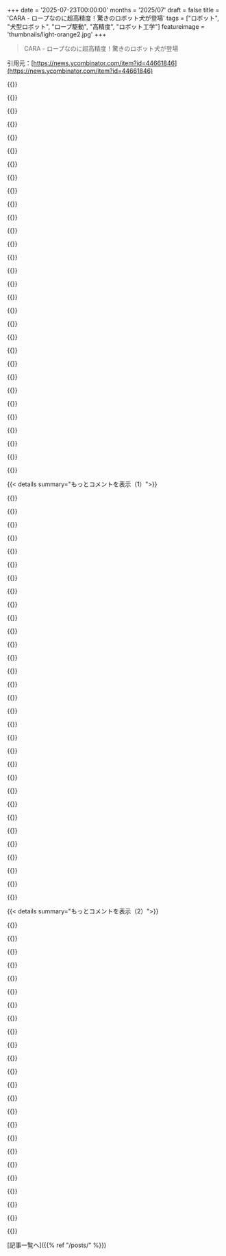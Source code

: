 +++
date = '2025-07-23T00:00:00'
months = '2025/07'
draft = false
title = 'CARA - ロープなのに超高精度！驚きのロボット犬が登場'
tags = ["ロボット", "犬型ロボット", "ロープ駆動", "高精度", "ロボット工学"]
featureimage = 'thumbnails/light-orange2.jpg'
+++

> CARA - ロープなのに超高精度！驚きのロボット犬が登場

引用元：[https://news.ycombinator.com/item?id=44661846](https://news.ycombinator.com/item?id=44661846)




{{<matomeQuote body="Aaedさんのキャプスタンドライブの動画、何度も見ちゃったよ。すごい内容だね。高速で高トルク、追従性もあって、バックラッシュがほとんどないんだ。本物のエンジニアの仕事ぶりを見るのは本当に魅力的だよ。" userName="btbuildem" createdAt="2025/07/23 18:00:03" color="#38d3d3">}}




{{<matomeQuote body="最近この動画を見つけたんだ。作りたいアイデアが湧いてくるけど、時間がないのが悩みだね。<br>YouTubeのアルゴリズムについては色々考えるよ。人気動画を多く見せるのは成功してるけど、本当に最高の動画を見せてくれてるのかな？たまに何年も前の素晴らしいチャンネルを見つけると、まだ知らない良いコンテンツがたくさんあるって思うよ。これは運なのかな、それともアルゴリズムが何か特別な理由で推してるのかな？" userName="Lerc" createdAt="2025/07/23 20:30:25" color="">}}




{{<matomeQuote body="バックラッシュがないってどういうこと？ロープ駆動でバックラッシュがないなんて想像できないな。" userName="dyauspitr" createdAt="2025/07/24 04:49:24" color="">}}




{{<matomeQuote body="素材が改良されたんだよ。KevlarやDyneemaが使われてる。Dyneemaは同じ重さだと鉄の約15倍も強いんだ。Kevlarの歯付きベルトは昔からあって、このキャプスタンと同じような用途で使えるよ。どちらの素材も弾性がほとんどないんだ。ギアと違って、過負荷がかかってもより多くの材料に分散されるから、歯が折れることがないんだ。これは脚の着地時の衝撃にすごく良いね。参照: https://www.impact-fibers.com/info/unveiling-the-strength-ke..." userName="Animats" createdAt="2025/07/24 05:51:57" color="#785bff">}}




{{<matomeQuote body="昔はキャプスタンを使ってフィルム（映画）をスキャン装置で動かしてたんだ。高速で精密だしバックラッシュもなかったね。素晴らしい技術だよ。高トルクが課題で、もっと使われてないと思ってたんだけど、そうでもないのかな？" userName="Keyframe" createdAt="2025/07/23 23:52:03" color="#ff33a1">}}




{{<matomeQuote body="アルゴリズムについてなんだけど、彼（Aaed）はかなりシンプルなアルゴリズムを使ってると思うよ。彼がサイクロイドに従うようにゲートメカニズムについて話してたのを覚えてるな。他にも最適化の機会はたくさんあるだろうけど、彼は物理工学側に集中してるんだね。強化学習をやってる人と彼が協力するのを見てみたいよ。<br>YouTubeにはこんなに素晴らしい作品を作る“小さな”クリエイターがたくさんいるのに、アルゴリズムのせいで見つけにくいのは残念だね。検索機能も視聴回数を重視しすぎてる気がするよ。タイトルを90%正確に入力しても見つからないことがあるなんて、本当にイライラするね…" userName="godelski" createdAt="2025/07/24 02:07:25" color="#45d325">}}




{{<matomeQuote body="Dyneemaの重要な特徴は、他の有機繊維と比べてヤング率が非常に高いことだね。鉄の半分くらいだよ。それが“弾性がない”って意味なんだろうね。重さを気にしないならスチールケーブルでも同じように機能するけど、Dyneemaは摩耗に強いと思う。でも、動摩擦で大きな熱が発生するとすぐにダメになっちゃうんだ。Kevlarはもっと耐熱性があるし、もちろんスチールはKevlarより耐熱性があるよ。" userName="kragen" createdAt="2025/07/24 08:28:45" color="#ff5c5c">}}




{{<matomeQuote body="彼は僕のお気に入りのクリエイターの一人だよ。もちろん、もっと優れたエンジニアや専門家、面白い人もYouTubeにはいるけど、彼はすごく良いバランスなんだ。他に楽しんでる技術系、科学系、工業デザイン系のYouTuberのリストを作ろうと思ったんだけど、購読してるチャンネルが多すぎてびっくりしたよ…もし興味があれば、教えるから言ってね。とりあえず、今は整理しないと。" userName="DeepSeaTortoise" createdAt="2025/07/23 20:10:37" color="">}}




{{<matomeQuote body="僕のフィードには、再生回数33回みたいなとんでもなくニッチなロボット動画が流れてくるけど、ほとんどは数千回くらい再生されてるよ。アルゴリズムは君を抑えつけてないよ。" userName="imtringued" createdAt="2025/07/24 05:54:13" color="">}}




{{<matomeQuote body="Dyneemaってすごいぞ。帆船でロープからスチールケーブルの代わりにも使われてて、まさにゲームチェンジャーだ。Spectraも同じくらいすごい特性を持ってる別のブランドだよ。" userName="mlhpdx" createdAt="2025/07/24 14:54:28" color="#785bff">}}




{{<matomeQuote body="YouTubeのアルゴリズムが多くのHNユーザーに同じ動画をほぼ同時に勧めてるって話だろ。俺も数日前に同じ動画を勧められたし。" userName="8note" createdAt="2025/07/24 02:36:45" color="">}}




{{<matomeQuote body="俺の投稿はCARAのゲーティングアルゴリズムとYouTubeの検索アルゴリズムの二つについて話してたんだ。でもお前は発見アルゴリズムについて言ってるな。それはどちらでもない。発見アルゴリズムは難しいけど、自己責任の問題もあるよ。YouTubeの検索は5件目くらいから関係ない動画出すし、スペルミスでも人気動画を優先するって問題があるな。Google検索も同じだ。" userName="godelski" createdAt="2025/07/24 03:18:00" color="#45d325">}}




{{<matomeQuote body="こいつは最初、スチールケーブルをプロトタイプに使ってたけど、直径が大きくなるほどローリング疲労が悪化する問題があったんだ。小さいケーブルじゃ足りない場合、ギアの寸法や比率を変えないといけなくなるんだよな。" userName="darksaints" createdAt="2025/07/24 16:25:27" color="#785bff">}}




{{<matomeQuote body="最近、YouTubeが登録者数1000人以下のちっちゃいチャンネルを勧めてくるようになったんだけど、これって良いことなのかね？" userName="mrheosuper" createdAt="2025/07/24 08:35:08" color="">}}




{{<matomeQuote body="最初の返信で「そのアルゴリズムについて考えさせられるな」って引用したのは、YouTubeアルゴリズムのことだったんだぜ。" userName="barbecue_sauce" createdAt="2025/07/24 18:11:46" color="">}}




{{<matomeQuote body="SpectraとDyneemaはどっちもUHMWPEだよ。HoneywellとDSMのブランド名で、化学的にも機械的にも同じなんだ。製造プロセスでちょっとした違いはあるかもしれないけどね。" userName="darksaints" createdAt="2025/07/24 16:21:20" color="#ff33a1">}}




{{<matomeQuote body="ロボット犬の動画は見てないけど、キャプスタン駆動の最初の解説動画は最高だったぜ。この一年間ずっと夢見てたんだ。ちょうど同じ頃、別の奴がケーブルで精密な動きを生み出すda Vinciロボットのアクチュエーターに取り組んでたんだよな。<br>0. High Precision Speed Reducer Using Rope: https://www.youtube.com/watch?v=MwIBTbumd1Q<br>1. Building a DIY Surgical Robot: https://www.youtube.com/watch?v=d_8rHKrwr-Q" userName="adolph" createdAt="2025/07/23 22:00:26" color="#ff33a1">}}




{{<matomeQuote body="スチールケーブルって頻繁に曲げると内部に油を塗らないとダメなんだよ。これ、何十年もジムの運動器具でケーブルが壊れる主要な原因だったらしいぜ。最近の運動器具は合成の平たいストラップを滑車に使ってる傾向があるな。" userName="Animats" createdAt="2025/07/24 17:10:13" color="#ff33a1">}}




{{<matomeQuote body="YouTubeのおすすめ機能、昔より進化してる？AIとかLLMのおかげで、質のいい動画なら小さいチャンネルももっと表示されるべきだよね。<br>興味に合うコンテンツなら、AIがうまく見つけてくれるといいんだけど。" userName="throwaway2037" createdAt="2025/07/24 10:48:31" color="">}}




{{<matomeQuote body="ヨットの話が出てたの面白いね。オレがDyneemaを初めて知ったのは、Spearfishingの時だったよ！" userName="Keyframe" createdAt="2025/07/24 22:12:00" color="">}}




{{<matomeQuote body="それってLLMからの答えっぽいね、実際の経験じゃないだろ。実世界のテストをちゃんと読めば、似てるけど“全く同じ”じゃないってわかるよ。" userName="mlhpdx" createdAt="2025/07/24 19:48:50" color="#785bff">}}




{{<matomeQuote body="あの「DIY Surgical Robot」の動画、めっちゃ良いよね。1年以上も前に投稿されてるのに、その後の続報がないのがマジで残念だわ。" userName="ACCount36" createdAt="2025/07/24 12:40:16" color="">}}




{{<matomeQuote body="Aaedは去年の夏、うちのインターンだったんだけど、マジで天才だったよ。彼と一緒にロボットのエンドエフェクタ作ったんだけど、デザインのセンスがやばいし、メカトロニクスのスキルをスポンジみたいに吸収してたんだ。<br>CARAのモーター設計のためによく遅くまで研究室に残ってたし、Backlashテストも楽しかったな。起業目指してるなら、彼に連絡してみるといいよ！" userName="monuszero" createdAt="2025/07/24 13:19:38" color="#38d3d3">}}




{{<matomeQuote body="興味あるなー。こういうビルダーチャンネル、マジで好き。" userName="noman-land" createdAt="2025/07/24 00:57:30" color="">}}




{{<matomeQuote body="いい面も悪い面もあるよね。ニッチな小さいチャンネルをおすすめしてくれるのは良いんだけど、おすすめがしつこすぎるのは嫌だね。<br>何か検索すると、何日もニュースフィードがその話題ばっかりになっちゃうんだ。だから、アルゴリズムを“汚染”しないように、別のプロフィール使うこともあるよ。" userName="mrheosuper" createdAt="2025/07/24 13:26:05" color="">}}




{{<matomeQuote body="Sandiaの論文でも、スチールケーブルにはもっと大きいプーリーの半径が必要だって言ってたよ。" userName="kragen" createdAt="2025/07/25 04:58:10" color="#ff33a1">}}




{{<matomeQuote body="Dyneemaはもっと扱いやすいんだよね。こういうのには弓の弦の素材がかなり良いと思ってる。他の繊維も混ざってるからDyneemaそのものより少し弾性があるけど、クロスボウ用の糸ならそれが最小限になるよ。普通ワックス加工されてるから、扱う時に少し摩擦があるし、手に入れやすいんだ。" userName="regularfry" createdAt="2025/07/24 09:00:49" color="#785bff">}}




{{<matomeQuote body="これはぜんぜん伸びないロープ素材だよ。かなりの力を加えれば、設定位置から少しは曲げられるだろうけど、力を除けば元に戻るはず。ギアのバックラッシュみたいに、隣り合った歯の間をほんの少しの力で動かせちゃうのとは全然違うね。" userName="scotty79" createdAt="2025/07/24 05:53:00" color="#38d3d3">}}




{{<matomeQuote body="彼がロボット工学でやったこと、そしてそれを視聴者に見せるプレゼンは本当にすごいよ。最近のインターネットの映像のクオリティにはただただ驚かされるね。僕ら個人の工房で使えるようになったツールの可能性は、まだまだ発見され続けてる途中だし、これからもそうだろうね。" userName="mikewarot" createdAt="2025/07/23 18:56:27" color="#785bff">}}




{{<matomeQuote body="DIYエンジニアリングの黄金時代って感じがするね！" userName="ErigmolCt" createdAt="2025/07/24 07:11:19" color="">}}




{{< details summary="もっとコメントを表示（1）">}}

{{<matomeQuote body="1000%同意だよ！だから「インターネットはもうダメだ」っていう動きはすごくがっかりするんだ。こんなに大きなネットワークには、とてつもない良い面がいっぱいあるんだから。" userName="sneak" createdAt="2025/07/24 10:57:52" color="">}}




{{<matomeQuote body="DIYと“The Internet”（ウェブ？）って、学習リソースがある以外はほとんど重ならないんじゃない？学習リソースも、もっと健全なウェブなら、今よりずっと良く、もっとたくさんあったかもしれないし。この二つを対比させるのはあんまり意味ないと思うな。" userName="zelphirkalt" createdAt="2025/07/24 13:04:03" color="">}}




{{<matomeQuote body="プロジェクトに携わった者として、書かれたドキュメント（メモすらも！）ましてやビデオ形式なんて、作業そのものより時間がかかるんだよね。長いプロジェクトや継続にはめちゃくちゃ役立つけど、本当に面倒くさい！世の中の技術系YouTuberさんたち、マジで尊敬するよ。" userName="3abiton" createdAt="2025/07/28 00:27:38" color="#38d3d3">}}




{{<matomeQuote body="これ先週見たけど、マジで口が開きっぱなしだったよ！彼は素晴らしい技術者だし、それを面白く見せる個性も持ってる。テスト戦略についても、その方法論や思考プロセスが理解できるくらい説明してくれたけど、全部見せるような面倒なことはしなかった。最高だね！" userName="aldousd666" createdAt="2025/07/23 23:17:07" color="#ff5733">}}




{{<matomeQuote body="最高のプレゼンテーション！—誰かこの子をすぐに雇ってくれ！<br>https://www.aaedmusa.com/" userName="AIorNot" createdAt="2025/07/23 18:43:56" color="#ff33a1">}}




{{<matomeQuote body="12歳の息子には、学校を卒業したら自分のウェブサイトにこんなこと書けって言うつもりだよ：「CARA (Capstans Are Really Awesome) は僕の最新の四足歩行ロボットで、ZEUS、ARES、TOPSに続くものなんだ。一年かけて作ったCARAは、これまでで一番ダイナミックでよく設計された四足歩行ロボットだよ。」" userName="abraae" createdAt="2025/07/23 19:18:27" color="#ff33a1">}}




{{<matomeQuote body="彼の才能、モチベーション、やり遂げる力からすると、これはひどいキャリアパスだよ。彼に資金提供してスタートアップを立ち上げさせる方がずっといいって。" userName="abtinf" createdAt="2025/07/23 22:19:18" color="">}}




{{<matomeQuote body="なんでものづくりに才能ある人をスタートアップの経営者にするんだ？弁護士やら日々の業務、成長戦略に足を取られちゃうよ。彼を雇って、ロボット会社のR&Dに入れればいいじゃん。" userName="salomonk_mur" createdAt="2025/07/24 03:57:34" color="">}}




{{<matomeQuote body="賢くて熱心、好奇心旺盛で自律的な人は、いろんなことに秀でてるんだよ。俺は長年教授をやってたけど、トップの研究者はトップの教師や管理者でもあったってのが観察結果さ。もちろん例外はあるけど、賢く注意力を使えるなら、そのスキルは多岐にわたるんだ。大学の役割分担決める時はホント困るんだよな、何でもこなすから全部やらせたくなる。" userName="robotresearcher" createdAt="2025/07/24 17:04:22" color="#ff33a1">}}




{{<matomeQuote body="そうだけど、ロボット業界って製品の出荷率がめちゃくちゃ低いことで有名じゃん。どっちの沼を選ぶか、ってことかな？" userName="wraptile" createdAt="2025/07/24 12:13:36" color="#ff5c5c">}}




{{<matomeQuote body="中には軍事目的の会社もあるしね。" userName="hinkley" createdAt="2025/07/24 14:07:42" color="">}}




{{<matomeQuote body="…なんだこれ？大学でエンジニアリングを勉強するだけでなく、彼の“副業”はクリエイティブで共感的、コミュニケーションも抜群なのに、一番のおすすめが裏方に隠れてる専門家として「雇う」ことなの？君、どこのネット掲示板にいるんだよ？<br>追記：最後の質問は完全にエコーチェンバー発言だけど、彼がビジネスを立ち上げたら、多少の”めんどくさいこと”には対処する羽目になる、って事実は変わらない。それはみんなが背負う重荷だよ。でも彼は文明を前進させる能力が十分あるからね…。" userName="ppaattrriicckk" createdAt="2025/07/24 21:44:02" color="#785bff">}}




{{<matomeQuote body="うーん、いやだな。彼にはものづくりをさせて、税金や給与計算、営業とかは他の誰かに任せるべきだよ。" userName="otikik" createdAt="2025/07/24 15:52:42" color="">}}




{{<matomeQuote body="彼はプロジェクトやYouTubeをやってるのが一番幸せかもしれないよ。" userName="andrewstuart" createdAt="2025/07/23 19:19:50" color="">}}




{{<matomeQuote body="その方がもっと稼げる可能性もあるしね！" userName="dvt" createdAt="2025/07/23 19:24:09" color="">}}




{{<matomeQuote body="多くの人にとって、そうじゃないよ。たくさんのスポンサー案件を引き受ければ、結構な収入になるんだ（特にX投稿をYソーシャルメディアアカウントでZ期間やるって契約なら、生活の大部分がスポンサーで賄われるようなもの）。でも、多くのテック/エンジニアリング系チャンネルだと、FAANGとかで働くのと同じ給料を稼ぐのはすごく難しいだろうね。（俺はW-2の時と比べて半分くらいだけど、それでも十分だよ）。" userName="geerlingguy" createdAt="2025/07/23 21:34:29" color="#785bff">}}




{{<matomeQuote body="好きなプロジェクトをやるか、会社員の辛い日々を送るか。好きなことやる方が、お金以外の報酬がかなりデカいんだよ。" userName="abtinf" createdAt="2025/07/23 22:16:36" color="#ff5733">}}




{{<matomeQuote body="まさにそれ！特にストレスは持病持ちにはヤバいんだよね。W-2（会社員）から離れられて嬉しいけど、フリーランスだとマーケットプレイスの医療保険に頼るしかなくて、めちゃ高くて保障もイマイチだし、生命保険とか障害保険も入りにくいのが不安なんだ。" userName="geerlingguy" createdAt="2025/07/24 03:11:35" color="#ff5c5c">}}




{{<matomeQuote body="トップYouTubeプロデューサーもストレスだらけだよ。フォロワー数の変動に一喜一憂したり、失礼なコメントに返信したり、スポンサーの対応とか…大変なんだ。" userName="julienfr112" createdAt="2025/07/24 06:48:57" color="#ff5c5c">}}




{{<matomeQuote body="給料減らしてまで今の活動をしてくれてありがとう！チャンネルがあること、本当に嬉しいよ。あと、ちゃんと休みも取ってね！（展示会はノーカンだからね！）" userName="MiguelHudnandez" createdAt="2025/07/23 23:44:01" color="">}}




{{<matomeQuote body="もしソフトウェア業界にいないなら、社員として稼ぐ給料は”FAANG”って言ってるのよりずっと低いと思うけどな。" userName="benhurmarcel" createdAt="2025/07/24 17:37:52" color="">}}




{{<matomeQuote body="彼の今のPatreonには有料会員が57人いるね。もし他に収益源がないなら、もっと有料会員が必要なんじゃないかな。" userName="busymom0" createdAt="2025/07/23 21:51:49" color="">}}




{{<matomeQuote body="彼はPurdueの機械工学の学部生（最終学年）だよ。このチャンネルは、たぶん空き時間に始めたばかりなんじゃないかな。" userName="dismalpedigree" createdAt="2025/07/24 02:34:13" color="">}}




{{<matomeQuote body="YouTubeの広告収入とスポンサーが、彼の追加の収益源だよ。" userName="ekianjo" createdAt="2025/07/23 23:16:17" color="">}}




{{<matomeQuote body="めちゃくちゃすごいね。この人、注目しておきたいから、後でまた見つけられるようにコメントしてるんだ。CDランチャーが信じられないくらいクールだよ。" userName="dev0p" createdAt="2025/07/24 12:26:51" color="">}}




{{<matomeQuote body="この人のブログの別のクールなプロジェクトを紹介するね。『Wrist Mounted CD Launcher』ってやつ。URLはこれ→ https://www.aaedmusa.com/projects/wrist-mounted-cd-launcher。まるでElysium（映画）みたいな雰囲気だよ。" userName="throwaway2037" createdAt="2025/07/24 10:46:16" color="">}}




{{<matomeQuote body="これらのロボットの消費電力ってどうなの？自律ロボットがどれだけ限界があって、どこまで実用的なのか、いつも疑問に思ってるんだ。TeslaのOptimusとかBoston Dynamicsのすごいロボットを見ても、どれくらいで充電が必要になるんだろうね？" userName="einrealist" createdAt="2025/07/24 11:13:33" color="">}}




{{<matomeQuote body="Cheetahロボットは3kgのLiPoバッテリー（465 Whrs）で10.3km走れるよ。33kgのロボットは時速22kmで走り、バッテリーからの総消費電力は973ワットで、移動コストは0.5。これは同じスケールの動物に匹敵するんだ。総エネルギー消費量の76%はモーターからの熱損失、24%は機械的仕事に使われる。<br>CheetahはBen Katzが作ったロボットで、Boston Dynamicsの犬にも繋がってるんだ。2015年以降、エネルギー密度やモーター効率に大きなブレイクスルーがないから、上の情報は今でも有効だと思う。これは全速力で30分間の走行だよ。だから、今のキラーロボットから逃げるには、30分間は2時間のマラソンペース以上で走る必要があるね。ソースはこちら→ https://dspace.mit.edu/bitstream/handle/1721.1/108096/Effici..." userName="ovi256" createdAt="2025/07/25 14:32:22" color="#45d325">}}




{{<matomeQuote body="彼の使ってるモーターってかなり特殊みたいだね。”効率的”なのがその特殊な部分の一つだろうな。この分野では、質量とエネルギーあたりのトルクと精度を最適化してるんだよ。以前の動画で彼が話してたのは知ってるんだけど、詳細はもう覚えてないな。" userName="hinkley" createdAt="2025/07/24 14:10:12" color="">}}




{{<matomeQuote body="AIモデルを動かすオンボードコンピューティングもエネルギーを消費するから、効率性はできるだけ高い方が重要だね。でも、もしOptimusが人間の労働、例えば物を持ち上げて動き回ることを置き換える目的なら、プラットフォームのエネルギー効率はほぼどうでもよくなる。動画のプラットフォームやBoston Dynamicsのロボット犬は、探査みたいに自分の重さとナビゲーションに必要な計算能力だけで限界が決まるタスクに理想的だね。だから、自律型配送ロボットは車輪付きが多いんだろうな。それとも、他のプラットフォームに対して悲観的すぎるのかな…" userName="einrealist" createdAt="2025/07/24 14:36:41" color="#38d3d3">}}

{{</details>}}




{{< details summary="もっとコメントを表示（2）">}}

{{<matomeQuote body="ワオ！実は先週、このプロジェクトの部品をプリントしてるAeadに会ったんだ（同じ職場で働いてるんだ）。それがHacker Newsのトップにあるなんて、なんか現実離れしてるな。" userName="mnurzia" createdAt="2025/07/24 00:19:20" color="">}}




{{<matomeQuote body="キャプスタンドライブに関する参考資料だよ。<br>https://www.osti.gov/servlets/purl/1340266<br>https://fab.cba.mit.edu/classes/865.21/topics/mechanical_des..." userName="pillars" createdAt="2025/07/24 07:03:54" color="#ff5c5c">}}




{{<matomeQuote body="なんで”正確”なギア比を達成するために、そんなに努力するの？ゼロが多いからって、より”精密”になるわけじゃないよ。あと、このメカニズムが摩耗や疲労にどれだけ強いのかも気になるな。" userName="fusionadvocate" createdAt="2025/07/23 18:21:20" color="">}}




{{<matomeQuote body="これは運動学（kinematics）の話だと思うよ。ギアが精密であればあるほど、モデルが現実世界に良く合うんだ。だからプロのチームはギアやロープを使わないんだよ。高い衝撃だと、変形や弾性が実際の運動学を狂わせちゃうからね。変形や弾性をモデリングするのは計算上無理なんだ。その代わり、関節に直接モーターが付いてるのを見かけるでしょ。少なくとも、僕がロボット工学を最後に見た時はそうだったよ。" userName="throwawayffffas" createdAt="2025/07/23 21:28:34" color="#ff5c5c">}}




{{<matomeQuote body="プロがギアやロープを使わないって言うけど、ロボットでは「場合による」ってのが正解だよ。UR10e、MIT Mini Cheetah、Shadow Hand、Huggingface SO-101、CNCミリングマシンとか、目的によっていろんなギアが使われてるからね。" userName="michaelt" createdAt="2025/07/23 22:28:47" color="#38d3d3">}}




{{<matomeQuote body="3Dプリントなら何回か作り直すのは普通だから、ギア比の調整なんて大した手間じゃないでしょ。それに「高精度」って自称するのに、ギア比が「7.9～8.2くらい」って曖昧なのはおかしいよ。" userName="michaelt" createdAt="2025/07/23 20:07:04" color="#ff33a1">}}




{{<matomeQuote body="ギア比が7.913とか8.186とか、細かい数字自体はどうでもいいけど、運動学的には正確な値が必要だよね。精密に作るか、作ってから測るかだ。他のアクチュエータはギア比をきっちり公表してるのに、歯数は整数なんだから「無限のゼロ」ってのは皮肉だね。" userName="LeifCarrotson" createdAt="2025/07/23 20:32:39" color="#ff33a1">}}




{{<matomeQuote body="CNCマシンってクローズドループのサーボモーターとエンコーダーで動くって意味だよね？Jacques Mattheijも言ってたけど、ステッピングモーターのCNCは全部交換する羽目になったんだよ。ブラシレスモーターの方が速くてパワフルだし、ステップも失わないからね。" userName="kragen" createdAt="2025/07/23 23:17:22" color="">}}




{{<matomeQuote body="ギア比を整数とかキリの良い数にする利点の一つは、高精度な測定器がなくても簡単に検証できることだよ。ギアに印をつけて、大きいギアを1回転させて小さいギアが何回転するか数えれば、ピッタリ合うか確認できるからね。" userName="tonyarkles" createdAt="2025/07/23 21:13:21" color="#38d3d3">}}




{{<matomeQuote body="「ゼロが多いからって『正確』じゃない」って言うけど、小数点以下の桁数が多いことこそが、精度（正確さとは別で）の定義じゃないの？" userName="skeeter2020" createdAt="2025/07/23 18:51:54" color="">}}




{{<matomeQuote body="「ミッドプライス」って言われても、$100から$100,000まである機械じゃ分かりにくいよね。X-Carveはステッピングモーターとベルト、Shapeoko Proはリードスクリューとステッピングモーター、Wazersはベルトとサーボ。4000ドルのマシンを「安い」って言うのはちょっと変な感じだね。" userName="michaelt" createdAt="2025/07/24 07:40:24" color="#ff5733">}}




{{<matomeQuote body="小数点以下の桁数がゼロじゃなくてもいいんだよ。7.893だって8.001と同じくらい正確なんだからさ。" userName="munchler" createdAt="2025/07/23 21:08:54" color="">}}




{{<matomeQuote body="一般的に、ギア機構ってバックラッシュで精度が落ちるし、エネルギー効率も悪いし、バック駆動できないこともあるんだ。それから、小型のCNCミリングマシンだと、ボールスクリューはほとんど飾りみたいなもんだよ。" userName="Joel_Mckay" createdAt="2025/07/23 22:56:34" color="">}}




{{<matomeQuote body="彼のキャプスタン減速機は、一回転すらできないよ。" userName="nullc" createdAt="2025/07/24 06:16:24" color="">}}




{{<matomeQuote body="10万ドルより100倍も高いCNCマシンってあると思うな。" userName="kragen" createdAt="2025/07/24 08:05:36" color="">}}




{{<matomeQuote body="ギア比の数値そのものってそんな重要じゃないと思うな。大事なのは、その実際の値が分かってることだよ（どのIK計算もその比率に依存するからね）。8:1ってのは多分、適当に決めたか、見た目がいいとか、何かをシンプルにするためだろうね。" userName="dvt" createdAt="2025/07/23 19:30:07" color="#785bff">}}




{{<matomeQuote body="なぜか分からないけど、みんな『13時37分に会おう』って言うとイライラするんだよね。それは『14時に会おう』と精度は変わらないのにさ。" userName="a3w" createdAt="2025/07/23 22:42:31" color="">}}




{{<matomeQuote body="でも、いけるかもね。彼はまだ考えてないと思うけどさ。スタックを2倍の高さにして、2倍遠くまで動かせる。ウォームギアを動かせばもっと遠くへ行けるけど、彼のドライブだとどうやるか分からないな。もっと細いロープを使って、負荷をより多くの巻き数に分散させれば、もっと投げられるかも。" userName="hinkley" createdAt="2025/07/24 14:17:40" color="#ff5c5c">}}




{{<matomeQuote body="一方、100:1のギアボックスは、長いアームの先に荷重をかけるときに必要なトルクをくれるし、エンコーダの精度を100倍（再現性において）上げてくれるし、モーターブレーキも100倍強くしてくれるんだ。バックドライバビリティは精度の敵だから、多くのロボット用途ではなくてもいいんだよ。" userName="michaelt" createdAt="2025/07/23 23:10:17" color="#ff5c5c">}}




{{<matomeQuote body="俺が見てきたほとんどの最新サーボ駆動ユニットは、エンドエフェクタに多少の柔軟性を持たせるのを好んでるね。例えば、UR5やUR10シリーズは力制限制御ループを使えて、人の近くで使うのがより安全なんだ。『速いか安いか良いか、どれか2つを選べ』って古いジョークは、だいたい今でも当てはまるよ。=3" userName="Joel_Mckay" createdAt="2025/07/23 23:28:16" color="#38d3d3">}}




{{<matomeQuote body="一部の製品は、対数スケールで比較するべきだね。CNCマシンは良い例だよ。" userName="regularfry" createdAt="2025/07/24 09:04:22" color="">}}




{{<matomeQuote body="このユースケースでのドライブにかかる負荷ってどのくらいなんだろう？35ポンドのロボットが片足で跳ねたら、動的負荷は350ポンドくらいになるかな？それは2mmのDyneemaで対応できるはずだけど。" userName="mlhpdx" createdAt="2025/07/24 15:31:26" color="#ff5733">}}




{{<matomeQuote body="2分2秒のところで、彼が以前より細いコードを使った動くモデルを見せてるね。たぶん1/8インチかそれ以下のを使ってるみたいだ。コードの重さを支える留め具が2つの曲がりに巻き付いてるのを見てくれ。物理をちゃんと覚えてたら、方向が変わるたびに滑車みたいに機能して、曲がりの張力を半分にするんだ（Dyneemaは留めにくいけどね。滑りやすいやつめ）。いや待て、彼はすでに2mmを使ってるな：https://www.aaedmusa.com/projects/cara でも1脚につき2本のロープだから、もしかしたら1/16インチ（1.6mm）のロープを使えるかも。" userName="hinkley" createdAt="2025/07/25 16:57:47" color="#ff5733">}}

{{</details>}}



[記事一覧へ]({{% ref "/posts/" %}})
